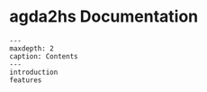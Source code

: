 # agda2hs Documentation

```{toctree}
---
maxdepth: 2
caption: Contents
---
introduction
features
```
